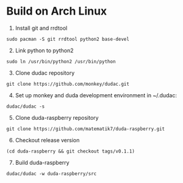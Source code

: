# Build on Arch Linux

1. Install git and rrdtool
```
sudo pacman -S git rrdtool python2 base-devel
```
2. Link python to python2
```
sudo ln /usr/bin/python2 /usr/bin/python
```
3. Clone dudac repository
```
git clone https://github.com/monkey/dudac.git
```
4. Set up monkey and duda development environment in ~/.dudac:
```
dudac/dudac -s
```
5. Clone duda-raspberry repository
```
git clone https://github.com/matematik7/duda-raspberry.git
```
6. Checkout release version
```
(cd duda-raspberry && git checkout tags/v0.1.1)
```
7. Build duda-raspberry
```
dudac/dudac -w duda-raspberry/src
```
